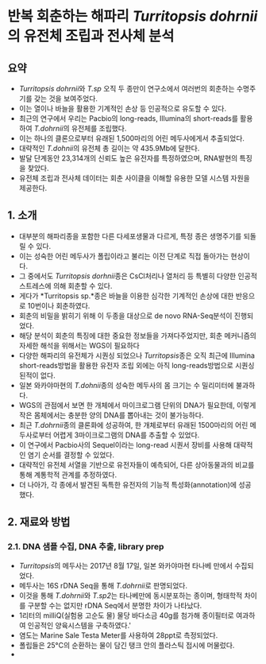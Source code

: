 # 반복 회춘하는 해파리 *Turritopsis dohrnii*의 유전체 조립과 전사체 분석
## 요약
- *Turritopsis dohrnii*와 *T.sp* 오직 두 종만이 연구소에서 여러번의 회춘하는 수명주기를 갖는 것을 보여주었다.
- 이는 열이나 바늘을 활용한 기계적인 손상 등 인공적으로 유도할 수 있다.
- 최근의 연구에서 우리는 Pacbio의 long-reads, Illumina의 short-reads를 활용하여 *T.dohrnii*의 유전체를 조립했다.
- 이는 하나의 클론으로부터 유래된 1,500마리의 어린 메두사에게서 추출되었다.
- 대략적인 *T.dohnii*의 유전체 총 길이는 약 435.9Mb에 달한다.
- 발달 단계동안 23,314개의 신뢰도 높은 유전자를 특정하였으며, RNA발현의 특징을 찾았다.
- 유전체 조립과 전사체 데이터는 회춘 사이클을 이해할 유용한 모델 시스템 자원을 제공한다.

## 1. 소개
- 대부분의 해파리종을 포함한 다른 다세포생물과 다르게, 특정 종은 생명주기를 되돌릴 수 있다.
- 이는 성숙한 어린 메두사가 폴립이라고 불리는 이전 단계로 직접 돌아가는 현상이다.
- 그 중에서도 *Turritopsis dorhnii*종은 CsCl처리나 열처리 등 특별히 다양한 인공적 스트레스에 의해 회춘할 수 있다.
- 게다가 *Turritopsis sp.*종은 바늘을 이용한 심각한 기계적인 손상에 대한 반응으로 10번이나 회춘하였다. 
- 회춘의 비밀을 밝히기 위해 이 두종을 대상으로 de novo RNA-Seq분석이 진행되었다.
- 해당 분석이 회춘의 특징에 대한 중요한 정보들을 가져다주었지만, 회춘 메커니즘의 자세한 해석을 위해서는 WGS이 필요하다
- 다양한 해파리의 유전체가 시퀀싱 되었으나 *Turritopsis*종은 오직 최근에 Illumina short-reads방법을 활용한 유전자 조립 외에는 아직 long-reads방법으로 시퀀싱 된적이 없다.
- 일본 와카야마현의 *T.dohnii*종의 성숙한 메두사의 몸 크기는 수 밀리미터에 불과하다.
- WGS의 관점에서 보면 한 개체에서 마이크로그램 단위의 DNA가 필요한데, 이렇게 작은 몸체에서는 충분한 양의 DNA를 뽑아내는 것이 불가능하다.
- 최근 *T.dohrnii*종의 클론화에 성공하여, 한 개체로부터 유래된 1500마리의 어린 메두사로부터 어렵게 3마이크로그램의 DNA를 추출할 수 있었다. 
- 이 연구에서 Pacbio사의 Sequel이라는 long-read 시퀀서 장비를 사용해 대략적인 염기 순서를 결정할 수 있었다. 
- 대략적인 유전체 서열을 기반으로 유전자들이 예측되어, 다른 상아동물과의 비교를 통해 계통학적 관계를 추정하였다. 
- 더 나아가, 각 종에서 발견된 독특한 유전자의 기능적 특성화(annotation)에 성공했다.

## 2. 재료와 방법
### 2.1. DNA 샘플 수집, DNA 추출, library prep
- *Turritopsis*의 메두사는 2017년 8월 17일, 일본 와카야마현 타나베 만에서 수집되었다.
- 메두사는 16S rDNA Seq을 통해 *T.dohrnii*로 판명되었다.
- 이것을 통해 *T.dohrnii*와 *T.sp2*는 타나베만에 동시분포하는 종이며, 형태학적 차이를 구분할 수는 없지만 rDNA Seq에서 분명한 차이가 나타났다.
- 1리터의 milliQ(실험용 고순도 물) 물당 바다소금 40g를 첨가해 종이필터로 여과하여 인공적인 양육시스템을 구축하였다.'
- 염도는 Marine Sale Testa Meter를 사용하여 28ppt로 측정되었다.
- 폴립들은 25°C의 순환하는 물이 담긴 탱크 안의 플라스틱 접시에 머물렀다.
- 
